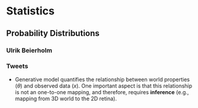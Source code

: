 # Statistics

## Probability Distributions

### Ulrik Beierholm

### Tweets

- Generative model quantifies the relationship between world properties ($\theta$) and observed data ($x$). One important aspect is that this relationship is not an one-to-one mapping, and therefore, requires **inference** (e.g., mapping from 3D world to the 2D retina).
